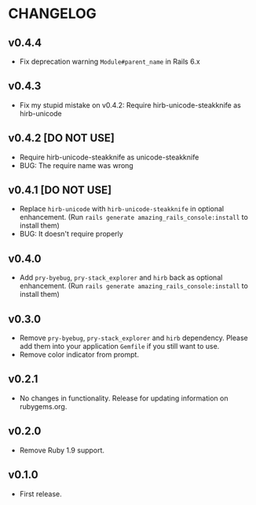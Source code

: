# CHANGELOG

## v0.4.4

* Fix deprecation warning `Module#parent_name` in Rails 6.x

## v0.4.3

* Fix my stupid mistake on v0.4.2: Require hirb-unicode-steakknife as hirb-unicode

## v0.4.2 [DO NOT USE]

* Require hirb-unicode-steakknife as unicode-steakknife
* BUG: The require name was wrong

## v0.4.1 [DO NOT USE]

* Replace `hirb-unicode` with `hirb-unicode-steakknife` in optional enhancement. (Run `rails generate amazing_rails_console:install` to install them)
* BUG: It doesn't require properly

## v0.4.0

* Add `pry-byebug`, `pry-stack_explorer` and `hirb` back as optional enhancement. (Run `rails generate amazing_rails_console:install` to install them)

## v0.3.0

* Remove `pry-byebug`, `pry-stack_explorer` and `hirb` dependency. Please add them into your application `Gemfile` if you still want to use.
* Remove color indicator from prompt.

## v0.2.1

* No changes in functionality. Release for updating information on rubygems.org.

## v0.2.0

* Remove Ruby 1.9 support.

## v0.1.0

* First release.
